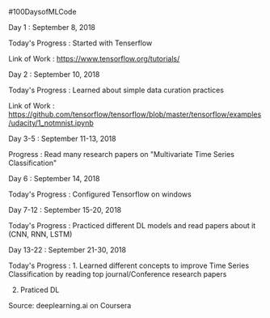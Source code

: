 #100DaysofMLCode

Day 1 : September 8, 2018

Today's Progress : Started with Tenserflow

Link of Work : https://www.tensorflow.org/tutorials/  

Day 2 : September 10, 2018

Today's Progress : Learned about simple data curation practices

Link of Work : https://github.com/tensorflow/tensorflow/blob/master/tensorflow/examples/udacity/1_notmnist.ipynb

Day 3-5 : September 11-13, 2018

Progress : Read many research papers on "Multivariate Time Series Classification"

Day 6 : September 14, 2018

Today's Progress : Configured Tensorflow on windows

Day 7-12 : September 15-20, 2018

Today's Progress : Practiced different DL models and read papers about it (CNN, RNN, LSTM)

Day 13-22 : September 21-30, 2018

Today's Progress : 1. Learned different concepts to improve Time Series Classification by reading top journal/Conference research papers

2. Praticed DL

Source: deeplearning.ai on Coursera
